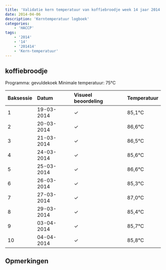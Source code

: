 ```yaml
---
title: 'Validatie kern temperatuur van koffiebroodje week 14 jaar 2014'
date: 2014-04-06
description: 'Kerntemperatuur logboek'
categories:
    - 'HACCP'
tags:
    - '2014'
    - '14'
    - '201414'
    - 'Kern-temperatuur'
---
```


## koffiebroodje

Programma: gevuldekoek
Minimale temperatuur: 75°C

| Baksessie | Datum | Visueel beoordeling | Temperatuur |
|:---|:---|:---|:---|
| 1 | 19-03-2014 | &check; | 85,1°C |
| 2 | 20-03-2014 | &check; | 86,6°C |
| 3 | 21-03-2014 | &check; | 86,5°C |
| 4 | 24-03-2014 | &check; | 85,6°C |
| 5 | 25-03-2014 | &check; | 86,6°C |
| 6 | 26-03-2014 | &check; | 85,3°C |
| 7 | 27-03-2014 | &check; | 87,0°C |
| 8 | 29-03-2014 | &check; | 85,4°C |
| 9 | 03-04-2014 | &check; | 85,7°C |
| 10 | 04-04-2014 | &check; | 85,8°C |

## Opmerkingen


